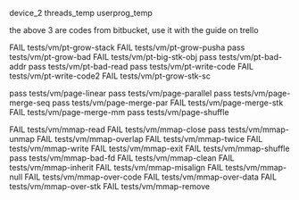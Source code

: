 device_2
threads_temp
userprog_temp

the above 3 are codes from bitbucket, use it with the guide on trello


FAIL tests/vm/pt-grow-stack
FAIL tests/vm/pt-grow-pusha
pass tests/vm/pt-grow-bad
FAIL tests/vm/pt-big-stk-obj
pass tests/vm/pt-bad-addr
pass tests/vm/pt-bad-read
pass tests/vm/pt-write-code
FAIL tests/vm/pt-write-code2
FAIL tests/vm/pt-grow-stk-sc

pass tests/vm/page-linear
pass tests/vm/page-parallel
pass tests/vm/page-merge-seq
pass tests/vm/page-merge-par
FAIL tests/vm/page-merge-stk
FAIL tests/vm/page-merge-mm
pass tests/vm/page-shuffle


FAIL tests/vm/mmap-read
FAIL tests/vm/mmap-close
pass tests/vm/mmap-unmap
FAIL tests/vm/mmap-overlap
FAIL tests/vm/mmap-twice
FAIL tests/vm/mmap-write
FAIL tests/vm/mmap-exit
FAIL tests/vm/mmap-shuffle
pass tests/vm/mmap-bad-fd
FAIL tests/vm/mmap-clean
FAIL tests/vm/mmap-inherit
FAIL tests/vm/mmap-misalign
FAIL tests/vm/mmap-null
FAIL tests/vm/mmap-over-code
FAIL tests/vm/mmap-over-data
FAIL tests/vm/mmap-over-stk
FAIL tests/vm/mmap-remove
